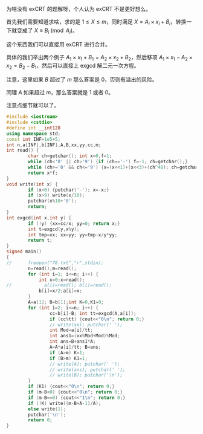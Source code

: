 为啥没有 exCRT 的题解呀，个人认为 exCRT 不是更好想么。

首先我们需要知道求啥，求的是 $1 \le X \le m$，同时满足 $X=A_i \times x_i + B_i$，转换一下就变成了 $X \equiv B_i \pmod {A_i}$。

这个东西我们可以直接用 exCRT 进行合并。

具体的我们举出两个例子 $A_1 \times x_1 + B_1 = A_2 \times x_2 + B_2$，然后移项 $A_1 \times x_1 - A_2 \times x_2 = B_2 - B_1$，然后可以直接上 exgcd 解二元一次方程。

注意，这里如果 $B$ 超过了 $m$ 那么答案是 $0$，否则有溢出的风险。

同理 $A$ 如果超过 $m$，那么答案就是 $1$ 或者 $0$。

注意点细节就可以了。

```cpp
#include <iostream>
#include <cstdio>
#define int __int128
using namespace std;
const int INF=1e5+5;
int n,a[INF],b[INF],A,B,xx,yy,cc,m;
int read() {
        char ch=getchar(); int x=0,f=1;
        while (ch<'0' || ch>'9') {if (ch=='-') f=-1; ch=getchar();}
        while (ch>='0' && ch<='9') {x=(x<<1)+(x<<3)+(ch^48); ch=getchar();}
        return x*f;
}
void write(int x) {
        if (x<0) {putchar('-'); x=-x;}
        if (x>9) write(x/10);
        putchar(x%10+'0');
        return;
}
int exgcd(int x,int y) {
        if (!y) {xx=cc/x; yy=0; return x;}
        int t=exgcd(y,x%y);
        int tmp=xx; xx=yy; yy=tmp-x/y*yy;
        return t;
}
signed main()
{
//		freopen("78.txt","r",stdin);
        n=read();m=read();
        for (int i=1; i<=n; i++) {
        	int x=0;x=read();
//            a[i]=read(); b[i]=read();
			b[i]=x/2;a[i]=x;
        }
        A=a[1]; B=b[1];int K=0,K1=0;
        for (int i=2; i<=n; i++) {
                cc=b[i]-B; int tt=exgcd(A,a[i]);
                if (cc%tt) {cout<<"0\n"; return 0;}
                // write(xx); putchar(' ');
                int Mod=a[i]/tt;
                int ans1=(xx%Mod+Mod)%Mod;
                int ans=B+ans1*A;
                A=A*a[i]/tt; B=ans;
                if (A>m) K=1;
				if (B>m) K1=1;
                // write(A); putchar(' ');
                // write(ans); putchar(' ');
                // write(B); putchar('\n');
        }
        if (K1) {cout<<"0\n"; return 0;}
		if (m-B<0) {cout<<"0\n"; return 0;}
		if (m-B==0) {cout<<"1\n"; return 0;}
        if (!K) write((m-B+A-1)/A);
        else write(1);
        putchar('\n');
        return 0;
}
```
